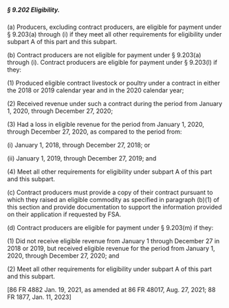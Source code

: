 ##### § 9.202 Eligibility. #####

(a) Producers, excluding contract producers, are eligible for payment under § 9.203(a) through (i) if they meet all other requirements for eligibility under subpart A of this part and this subpart.

(b) Contract producers are not eligible for payment under § 9.203(a) through (i). Contract producers are eligible for payment under § 9.203(l) if they:

(1) Produced eligible contract livestock or poultry under a contract in either the 2018 or 2019 calendar year and in the 2020 calendar year;

(2) Received revenue under such a contract during the period from January 1, 2020, through December 27, 2020;

(3) Had a loss in eligible revenue for the period from January 1, 2020, through December 27, 2020, as compared to the period from:

(i) January 1, 2018, through December 27, 2018; or

(ii) January 1, 2019, through December 27, 2019; and

(4) Meet all other requirements for eligibility under subpart A of this part and this subpart.

(c) Contract producers must provide a copy of their contract pursuant to which they raised an eligible commodity as specified in paragraph (b)(1) of this section and provide documentation to support the information provided on their application if requested by FSA.

(d) Contract producers are eligible for payment under § 9.203(m) if they:

(1) Did not receive eligible revenue from January 1 through December 27 in 2018 or 2019, but received eligible revenue for the period from January 1, 2020, through December 27, 2020; and

(2) Meet all other requirements for eligibility under subpart A of this part and this subpart.

[86 FR 4882 Jan. 19, 2021, as amended at 86 FR 48017, Aug. 27, 2021; 88 FR 1877, Jan. 11, 2023]